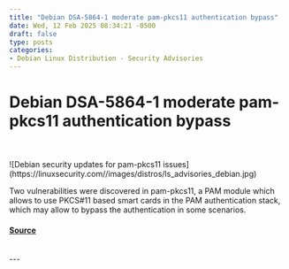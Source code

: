 ```yaml
---
title: "Debian DSA-5864-1 moderate pam-pkcs11 authentication bypass"
date: Wed, 12 Feb 2025 08:34:21 -0500
draft: false
type: posts
categories: 
- Debian Linux Distribution - Security Advisories
---
```

# Debian DSA-5864-1 moderate pam-pkcs11 authentication bypass

<br/>

<br/>
![Debian security updates for pam-pkcs11 issues](https://linuxsecurity.com//images/distros/ls_advisories_debian.jpg)

Two vulnerabilities were discovered in pam-pkcs11, a PAM module which allows to use PKCS#11 based smart cards in the PAM authentication stack, which may allow to bypass the authentication in some scenarios.

#### [Source](https://linuxsecurity.com/advisories/debian/debian-dsa-5864-1-pam-pkcs11-security-advisory-updates-h8svxtsi2or2)

<br/>
---
